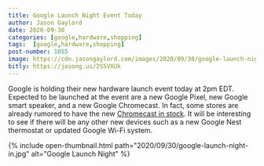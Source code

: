 ```yaml
---
title: Google Launch Night Event Today
author: Jason Gaylord
date: 2020-09-30
categories: [google,hardware,shopping]
tags:  [google,hardware,shopping]
post-number: 1055
image: https://cdn.jasongaylord.com/images/2020/09/30/google-launch-night-in.jpg
bitly: https://jasong.us/2S5VXUk
---
```


Google is holding their new hardware launch event today at 2pm EDT. Expected to be launched at the event are a new Google Pixel, new Google smart speaker, and a new Google Chromecast. In fact, some stores are already rumored to have the new [Chromecast in stock](https://jasong.us/2EIDdal). It will be interesting to see if there will be any other new devices such as a new Google Nest thermostat or updated Google Wi-Fi system.

{% include open-thumbnail.html path="2020/09/30/google-launch-night-in.jpg" alt="Google Launch Night" %}